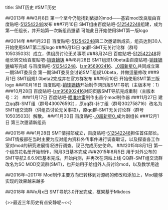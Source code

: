 title: SMT历史
#SMT历史

##2013年
###3月8日
第一个至今仍能找到依据的mod——基岩mod改良版由百度贴吧-[512542248][1]发布
###7月10日
SMT组由百度贴吧-[512542248][1]组建，成为第一任组长，并开始第一次新组员邀请
可能此日开始使用SMT第一版logo

##2014年
###1月23日
百度贴吧-[512542248][1]第二次邀请新成员，组员达到30人
开始使用SMT第二版logo
###6月13日
qq群-SMT无关讨论群（群号105035033）成立，供组员讨论无关事项
###8月24日
百度贴吧-[512542248][1]将组长转交给百度贴吧-[销锋镝铸][2]
###8月28日
SMT组规1.0beta由百度贴吧-[销锋镝铸][2]编写完成
与百度贴吧-[512542248][1]、[lzm956902416][3]、[\_0超新星0\_][4]共同成立第一期SMT委员会
第一期SMT委员会讨论SMT组规1.0beta，并做适量修改
###9月1日
SMT组规1.0beta2完成并在官方群发布
###9月10日
开始使用SMT第三版logo
###10月16日
百度贴吧-[销锋镝铸][2]开始制作网页版SMT导航（主版本号：1）
###10月28日
百度贴吧-[lzm956902416][3]对网页版SMT导航完成重制（主版本号：2）
###11月17日
百度贴吧-[瞄准地雷][5]制作出首个mod制作器
###11月27日
建立qq群-SMT组（群号430076592），原qq群-补丁组（群号302758716）改名为SMT组交流群（供组员讨论无关事项），原qq群-SMT无关讨论群（群号105035033）解散。
###11月30日
百度贴吧-[\_0超新星0\_][4]成为副组长
###12月1日
第三次邀请新组员

##2015年
###1月28日
SMT情报部成立，百度贴吧-[512542248][1]担任首任部长。SMT情报部在当时主要为应对组内资料外传事件进行调查取证，以及探查各工作室对mod的研究进展情况进行调查。现已完成历史使命。
###2015年8月1日
第一个组员花名册开始制作，同月3日基本完成
###2015年8月5日
用于对外公布的SMT导航2.6.6.9已基本完成，开始内测，并再次在网站上线
QQ群-SMT组交流群改名为SC MOD交流群(SMT)，也开始用于给组外人员讨论mod，以及教学用途

##2016年~2017年
Mod制作主要方向已转移到对源码的修改和添加上，Mod能够实现的效果越来越多

##2018年
###x月x日
SMT导航3.0开发完成，框架基于Mkdocs  

{>>最近三年历史有点安静呢~<<}  

[1]: http://tieba.baidu.com/home/main/?un=512542248&ie=utf-8
[2]: http://tieba.baidu.com/home/main/?un=销锋镝铸&ie=utf-8
[3]: http://tieba.baidu.com/home/main/?un=lzm956902416&ie=utf-8
[4]: http://tieba.baidu.com/home/main/?un=_0超新星0_&ie=utf-8
[5]: http://tieba.baidu.com/home/main/?un=瞄准地雷&ie=utf-8